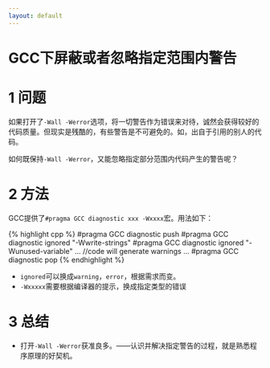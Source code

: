 ```yaml
---
layout: default
---
```


GCC下屏蔽或者忽略指定范围内警告
===============================

1 问题
====

如果打开了`-Wall
-Werror`选项，将一切警告作为错误来对待，诚然会获得较好的代码质量。但现实是残酷的，有些警告是不可避免的。如，出自于引用的别人的代码。

如何既保持`-Wall -Werror`，又能忽略指定部分范围内代码产生的警告呢？


2 方法
====

GCC提供了`#pragma GCC diagnostic xxx -Wxxxx`宏。用法如下：

{% highlight cpp %}
#pragma GCC diagnostic push
#pragma GCC diagnostic ignored "-Wwrite-strings"
#pragma GCC diagnostic ignored "-Wunused-variable"
	...
	//code will generate warnings
	...
#pragma GCC diagnostic pop
{% endhighlight %}


- `ignored`可以换成`warning`，`error`，根据需求而变。
- `-Wxxxxx`需要根据编译器的提示，换成指定类型的错误

3 总结
====

- 打开`-Wall -Werror`获准良多。——认识并解决指定警告的过程，就是熟悉程序原理的好契机。

